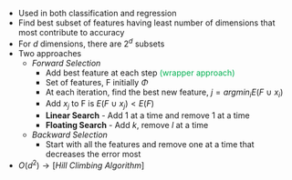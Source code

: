- Used in both classification and regression
- Find best subset of features having least number of dimensions that most contribute to accuracy
- For $d$ dimensions, there are $2^d$ subsets
- Two approaches
	- *Forward Selection*
		- Add best feature at each step <font color="#00b050">(wrapper approach)</font>
		- Set of features, F initially $\Phi$
		- At each iteration, find the best new feature, $j = argmin_{i} E(F  \ \cup \ x_{i})$
		- Add $x_{j}$ to F is $E(F \ \cup \ x_{j}) < E(F)$
		- **Linear Search** - Add 1 at a time and remove 1 at a time
		- **Floating Search** - Add $k$, remove $l$ at a time
	- *Backward Selection*
		- Start with all the features and remove one at a time that decreases the error most
- $O(d^{2}) \to [Hill \ Climbing \ Algorithm]$
